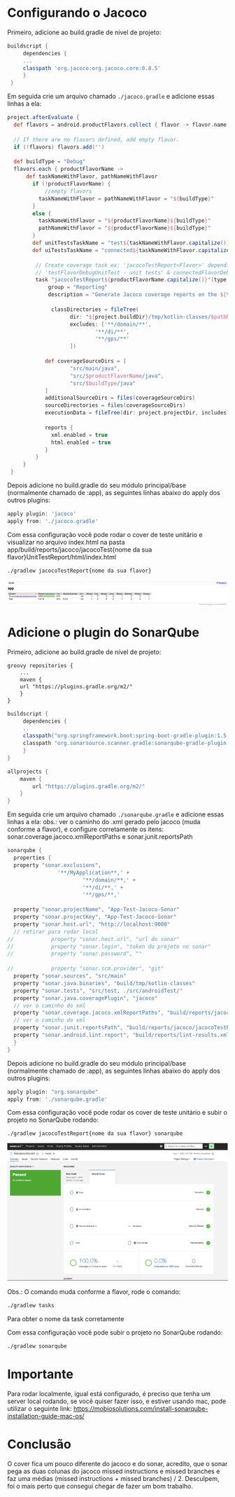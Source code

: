 


# Configurando o Jacoco

Primeiro, adicione ao build.gradle de nível de projeto:

```groovy
buildscript {
	 dependencies {
	 ...
	 classpath 'org.jacoco:org.jacoco.core:0.8.5'
	 }
 }
 ```


Em seguida crie um arquivo chamado `./jacoco.gradle` e adicione essas linhas a ela:
```groovy
project.afterEvaluate {
  def flavors = android.productFlavors.collect { flavor -> flavor.name }

  // If there are no flavors defined, add empty flavor.
  if (!flavors) flavors.add('')

  def buildType = "Debug"
  flavors.each { productFlavorName ->
	  def taskNameWithFlavor, pathNameWithFlavor
        if (!productFlavorName) {
            //empty flavors
		  taskNameWithFlavor = pathNameWithFlavor = "${buildType}"
	    }
	    else {
          taskNameWithFlavor = "${productFlavorName}${buildType}"
		  pathNameWithFlavor = "${productFlavorName}${buildType}"
	    }
        def unitTestsTaskName = "test${taskNameWithFlavor.capitalize()}UnitTest"
		def uiTestsTaskName = "connected${taskNameWithFlavor.capitalize()}AndroidTest"

		 // Create coverage task ex: 'jacocoTestReport<Flavor>' depending on
		 // 'testFlavorDebugUnitTest - unit tests' & connectedFlavorDebugAndroidTest - integration tests.
		 task "jacocoTestReport${productFlavorName.capitalize()}"(type: JacocoReport, dependsOn: [unitTestsTaskName, uiTestsTaskName]) {
			 group = "Reporting"
			 description = "Generate Jacoco coverage reports on the ${taskNameWithFlavor.capitalize()} build. Flavor: $pathNameWithFlavor"

			  classDirectories = fileTree(
                    dir: "${project.buildDir}/tmp/kotlin-classes/$pathNameWithFlavor",
                    excludes: ['**/domain/**',
                            '**/di/**',
                            '**/gps/**'
					])

            def coverageSourceDirs = [
                    "src/main/java",
                    "src/$productFlavorName/java",
                    "src/$buildType/java"
			]
            additionalSourceDirs = files(coverageSourceDirs)
            sourceDirectories = files(coverageSourceDirs)
            executionData = fileTree(dir: project.projectDir, includes: ["**/*.exec", "**/*.ec"])

            reports {
			  xml.enabled = true
			  html.enabled = true
			}
		 }
	 }
 }
```

Depois adicione no build.gradle do seu módulo principal/base (normalmente chamado de :app), as seguintes linhas abaixo do apply dos outros plugins:

```groovy
apply plugin: 'jacoco'
apply from: './jacoco.gradle'
```
Com essa configuração você pode rodar o cover de teste unitário e visualizar no arquivo index.html na pasta app/build/reports/jacoco/jacocoTest{nome da sua flavor}UnitTestReport/html/index.html
```bash
./gradlew jacocoTestReport{nome da sua flavor}
 ```
 ![enter image description here](https://raw.githubusercontent.com/GaldinoJr/TesteJacocoSonar3/master/app/src/main/res/drawable-v24/jacoco_picture.png)
# Adicione o plugin do SonarQube
  Primeiro, adicione ao build.gradle de nível de projeto:

 ```
 groovy repositories {
	 ...
	 maven {
	 url "https://plugins.gradle.org/m2/"
	 }
}
 ```

```groovy
buildscript {
	 dependencies {
	 ..
	 classpath("org.springframework.boot:spring-boot-gradle-plugin:1.5.4.RELEASE")
	 classpath "org.sonarsource.scanner.gradle:sonarqube-gradle-plugin:2.8"
	 }
}
 ```

```groovy
allprojects {
	maven {
		url "https://plugins.gradle.org/m2/"
	}
}
```

Em seguida crie um arquivo chamado `./sonarqube.gradle` e adicione essas linhas a ela:
obs.: ver o caminho do .xml gerado pelo jacoco (muda conforme a flavor), e configure corretamente os itens: sonar.coverage.jacoco.xmlReportPaths e sonar.junit.reportsPath

```groovy
sonarqube {
  properties {
  property "sonar.exclusions",
                '**/MyApplication**,' +
                        '**/domain/**,' +
                        '**/di/**,' +
                        '**/gps/**,'

  property "sonar.projectName", "App-Test-Jacoco-Sonar"
  property "sonar.projectKey", "App-Test-Jacoco-Sonar"
  property "sonar.host.url", "http://localhost:9000"
  // retirar para rodar local
//            property "sonar.host.url", "url do sonar"
//            property "sonar.login", "token do projeto no sonar"
//            property "sonar.password", ""

//            property "sonar.scm.provider", "git"
  property "sonar.sources", "src/main"
  property "sonar.java.binaries", "build/tmp/kotlin-classes"
  property "sonar.tests", "src/test, ./src/androidTest/"
  property "sonar.java.coveragePlugin", "jacoco"
  // ver o caminho do xml
  property "sonar.coverage.jacoco.xmlReportPaths", "build/reports/jacoco/jacocoTestReportProd/jacocoTestReportProd.xml"
  // ver o caminho do xml
  property "sonar.junit.reportsPath", "build/reports/jacoco/jacocoTestReportProd/"
  property "sonar.android.lint.report", "build/reports/lint-results.xml"
  }
}
```

Depois adicione no build.gradle do seu módulo principal/base (normalmente chamado de :app), as seguintes linhas abaixo do apply dos outros plugins:

```groovy
apply plugin: "org.sonarqube"
apply from: './sonarqube.gradle'
```
Com essa configuração você pode rodar os cover de teste unitário e subir o projeto no SonarQube rodando:

```bash
./gradlew jacocoTestReport{nome da sua flavor} sonarqube
```
  ![enter image description here](https://raw.githubusercontent.com/GaldinoJr/TesteJacocoSonar3/master/app/src/main/res/drawable-v24/sonar_picture.png)

Obs.: O comando muda conforme a flavor, rode o comando:

```bash
./gradlew tasks
```
Para obter o nome da task corretamente


Com essa configuração você pode subir o projeto no SonarQube rodando:
```bash
./gradlew sonarqube
```

# Importante
Para rodar localmente, igual está configurado, é preciso que tenha um server local rodando, se você quiser fazer isso, e estiver usando mac, pode utilizar o seguinte link:
https://mobiosolutions.com/install-sonarqube-installation-guide-mac-os/


# Conclusão
O cover fica um pouco diferente do jacoco e do sonar, acredito, que o sonar pega as duas colunas do jacoco missed instructions e missed branches e faz uma médias (missed instructions + missed branches) / 2.
Desculpem, foi o mais perto que consegui chegar de fazer um bom trabalho.